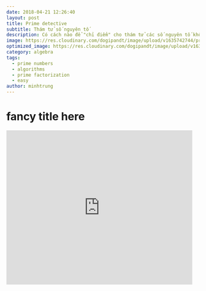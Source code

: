 ```yaml
---
date: 2018-04-21 12:26:40
layout: post
title: Prime detective
subtitle: Thám tử số nguyên tố
description: Có cách nào để "chỉ điểm" cho thám tử các số nguyên tố không?
image: https://res.cloudinary.com/dogipandt/image/upload/v1635742744/prime-number_afe8xw.png
optimized_image: https://res.cloudinary.com/dogipandt/image/upload/v1635742744/prime-number_afe8xw.png
category: algebra
tags:
  - prime numbers
  - algorithms
  - prime factorization
  - easy
author: minhtrung
---
```


# fancy title here

<iframe src="https://scratch.mit.edu/projects/566529696/embed" allowtransparency="true" width="485" height="402" frameborder="0" scrolling="no" allowfullscreen></iframe>